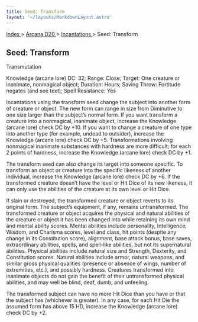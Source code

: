 ```yaml
---
title: Seed: Transform
layout: '~/layouts/MarkdownLayout.astro'
---
```


[ Index ](/) > [ Arcana D20 ](/arcana.d20.srd) > [ Incantations ](/arcana.d20.srd/incantations) > Seed: Transform

##  Seed: Transform

Transmutation

Knowledge (arcane lore) DC: 32; Range: Close; Target: One creature or
inanimate, nonmagical object; Duration: Hours; Saving Throw: Fortitude negates
(and see text); Spell Resistance: Yes

Incantations using the transform seed change the subject into another form of
creature or object. The new form can range in size from Diminutive to one size
larger than the subject’s normal form. If you want transform a creature into a
nonmagical, inanimate object, increase the Knowledge (arcane lore) check DC by
+10. If you want to change a creature of one type into another type (for
example, undead to outsider), increase the Knowledge (arcane lore) check DC by
+5. Transformations involving nonmagical inanimate substances with hardness
are more difficult; for each 2 points of hardness, increase the Knowledge
(arcane lore) check DC by +1.

The transform seed can also change its target into someone specific. To
transform an object or creature into the specific likeness of another
individual, increase the Knowledge (arcane lore) check DC by +6. If the
transformed creature doesn’t have the level or Hit Dice of its new likeness,
it can only use the abilities of the creature at its own level or Hit Dice.

If slain or destroyed, the transformed creature or object reverts to its
original form. The subject’s equipment, if any, remains untransformed. The
transformed creature or object acquires the physical and natural abilities of
the creature or object it has been changed into while retaining its own mind
and mental ability scores. Mental abilities include personality, Intelligence,
Wisdom, and Charisma scores, level and class, hit points (despite any change
in its Constitution score), alignment, base attack bonus, base saves,
extraordinary abilities, spells, and spell-like abilities, but not its
supernatural abilities. Physical abilities include natural size and Strength,
Dexterity, and Constitution scores. Natural abilities include armor, natural
weapons, and similar gross physical qualities (presence or absence of wings,
number of extremities, etc.), and possibly hardness. Creatures transformed
into inanimate objects do not gain the benefit of their untransformed physical
abilities, and may well be blind, deaf, dumb, and unfeeling.

The transformed subject can have no more Hit Dice than you have or that the
subject has (whichever is greater). In any case, for each Hit Die the assumed
form has above 15 HD, increase the Knowledge (arcane lore) check DC by +2.

